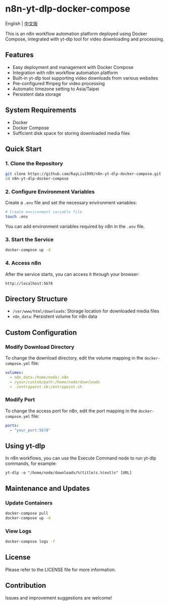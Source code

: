 # n8n-yt-dlp-docker-compose

English | [中文版](README.md)

This is an n8n workflow automation platform deployed using Docker Compose, integrated with yt-dlp tool for video downloading and processing.

## Features

- Easy deployment and management with Docker Compose
- Integration with n8n workflow automation platform
- Built-in yt-dlp tool supporting video downloads from various websites
- Pre-configured ffmpeg for video processing
- Automatic timezone setting to Asia/Taipei
- Persistent data storage

## System Requirements

- Docker
- Docker Compose
- Sufficient disk space for storing downloaded media files

## Quick Start

### 1. Clone the Repository

```bash
git clone https://github.com/RayLiu1999/n8n-yt-dlp-docker-compose.git
cd n8n-yt-dlp-docker-compose
```

### 2. Configure Environment Variables

Create a `.env` file and set the necessary environment variables:

```bash
# Create environment variable file
touch .env
```

You can add environment variables required by n8n in the `.env` file.

### 3. Start the Service

```bash
docker-compose up -d
```

### 4. Access n8n

After the service starts, you can access it through your browser:

```
http://localhost:5678
```

## Directory Structure

- `/var/www/html/downloads`: Storage location for downloaded media files
- `n8n_data`: Persistent volume for n8n data

## Custom Configuration

### Modify Download Directory

To change the download directory, edit the volume mapping in the `docker-compose.yml` file:

```yaml
volumes:
  - n8n_data:/home/node/.n8n
  - /your/custom/path:/home/node/downloads
  - ./entrypoint.sh:/entrypoint.sh
```

### Modify Port

To change the access port for n8n, edit the port mapping in the `docker-compose.yml` file:

```yaml
ports:
  - "your_port:5678"
```

## Using yt-dlp

In n8n workflows, you can use the Execute Command node to run yt-dlp commands, for example:

```
yt-dlp -o "/home/node/downloads/%(title)s.%(ext)s" [URL]
```

## Maintenance and Updates

### Update Containers

```bash
docker-compose pull
docker-compose up -d
```

### View Logs

```bash
docker-compose logs -f
```

## License

Please refer to the LICENSE file for more information.

## Contribution

Issues and improvement suggestions are welcome!
